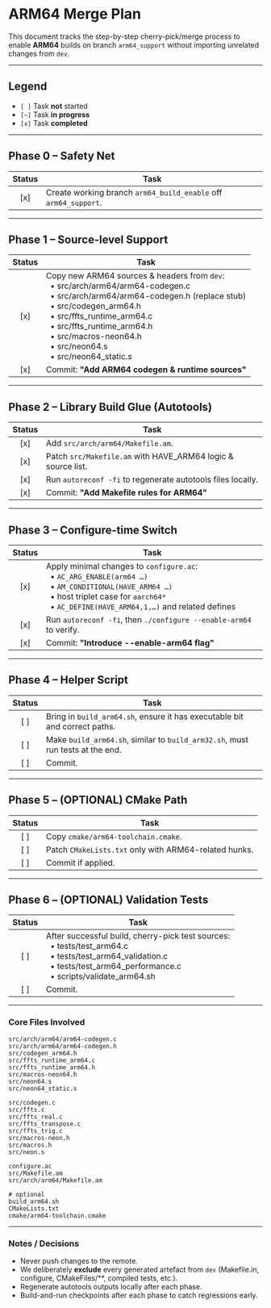 # ARM64 Merge Plan

This document tracks the step-by-step cherry-pick/merge process to enable **ARM64** builds on branch `arm64_support` without importing unrelated changes from `dev`.

---
## Legend
- `[ ]`  Task **not** started
- `[~]`  Task **in progress**
- `[x]`  Task **completed**

---
## Phase 0 – Safety Net
| Status | Task |
|:------:|------|
| [x] | Create working branch `arm64_build_enable` off `arm64_support`. |

---
## Phase 1 – Source-level Support
| Status | Task |
|:------:|------|
| [x] | Copy new ARM64 sources & headers from `dev`:<br/>&nbsp;&nbsp;• src/arch/arm64/arm64-codegen.c<br/>&nbsp;&nbsp;• src/arch/arm64/arm64-codegen.h (replace stub)<br/>&nbsp;&nbsp;• src/codegen_arm64.h<br/>&nbsp;&nbsp;• src/ffts_runtime_arm64.c<br/>&nbsp;&nbsp;• src/ffts_runtime_arm64.h<br/>&nbsp;&nbsp;• src/macros-neon64.h<br/>&nbsp;&nbsp;• src/neon64.s<br/>&nbsp;&nbsp;• src/neon64_static.s |
| [x] | Commit: **"Add ARM64 codegen & runtime sources"** |

---
## Phase 2 – Library Build Glue (Autotools)
| Status | Task |
|:------:|------|
| [x] | Add `src/arch/arm64/Makefile.am`. |
| [x] | Patch `src/Makefile.am` with HAVE_ARM64 logic & source list. |
| [x] | Run `autoreconf -fi` to regenerate autotools files locally. |
| [x] | Commit: **"Add Makefile rules for ARM64"** |

---
## Phase 3 – Configure-time Switch
| Status | Task |
|:------:|------|
| [x] | Apply minimal changes to `configure.ac`:<br/>&nbsp;&nbsp;• `AC_ARG_ENABLE(arm64 …)`<br/>&nbsp;&nbsp;• `AM_CONDITIONAL(HAVE_ARM64 …)`<br/>&nbsp;&nbsp;• host triplet case for `aarch64*`<br/>&nbsp;&nbsp;• `AC_DEFINE(HAVE_ARM64,1,…)` and related defines |
| [x] | Run `autoreconf -fi`, then `./configure --enable-arm64` to verify. |
| [x] | Commit: **"Introduce --enable-arm64 flag"** |

---
## Phase 4 – Helper Script
| Status | Task |
|:------:|------|
| [ ] | Bring in `build_arm64.sh`, ensure it has executable bit and correct paths. |
| [ ] | Make `build_arm64.sh`, similar to `build_arm32.sh`, must run tests at the end. |
| [ ] | Commit. |

---
## Phase 5 – (OPTIONAL) CMake Path
| Status | Task |
|:------:|------|
| [ ] | Copy `cmake/arm64-toolchain.cmake`. |
| [ ] | Patch `CMakeLists.txt` only with ARM64-related hunks. |
| [ ] | Commit if applied. |

---
## Phase 6 – (OPTIONAL) Validation Tests
| Status | Task |
|:------:|------|
| [ ] | After successful build, cherry-pick test sources:<br/>&nbsp;&nbsp;• tests/test_arm64.c<br/>&nbsp;&nbsp;• tests/test_arm64_validation.c<br/>&nbsp;&nbsp;• tests/test_arm64_performance.c<br/>&nbsp;&nbsp;• scripts/validate_arm64.sh |
| [ ] | Commit.

---
### Core Files Involved
```
src/arch/arm64/arm64-codegen.c
src/arch/arm64/arm64-codegen.h
src/codegen_arm64.h
src/ffts_runtime_arm64.c
src/ffts_runtime_arm64.h
src/macros-neon64.h
src/neon64.s
src/neon64_static.s

src/codegen.c
src/ffts.c
src/ffts_real.c
src/ffts_transpose.c
src/ffts_trig.c
src/macros-neon.h
src/macros.h
src/neon.s

configure.ac
src/Makefile.am
src/arch/arm64/Makefile.am

# optional
build_arm64.sh
CMakeLists.txt
cmake/arm64-toolchain.cmake
```

---
### Notes / Decisions
* Never push changes to the remote.
* We deliberately **exclude** every generated artefact from `dev` (Makefile.in, configure, CMakeFiles/**, compiled tests, etc.).
* Regenerate autotools outputs locally after each phase.
* Build-and-run checkpoints after each phase to catch regressions early. 